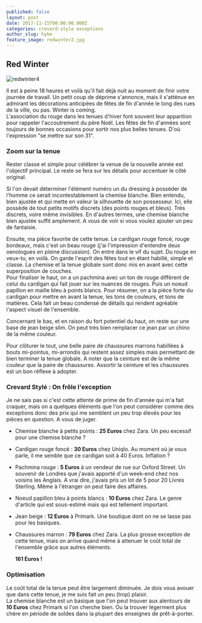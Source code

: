 ```yaml
---
published: false
layout: post
date: 2017-11-15T00:00:00.000Z
categories: crevard-style exceptions
author_slug: hyke
feature_image: redwinter2.jpg
---
```

## Red Winter

![redwinter4]({{site.url}}/{{site.baseurl}}img/redwinter4.jpg)

Il est à peine 18 heures et voilà qu'il fait déjà nuit au moment de finir votre journée de travail. Un petit coup de déprime s'annonce, mais il s'atténue en admirant les décorations anticipées de fêtes de fin d'année le long des rues de la ville, ou pas. Winter is coming.  
L'association du rouge dans les tenues d'hiver font souvent leur apparition pour rappeler l'accoutrement du père Noël. Les fêtes de fin d'années sont toujours de bonnes occasions pour sortir nos plus belles tenues. D'où l'expression "se mettre sur son 31". 


### Zoom sur la tenue

Rester classe et simple pour célébrer la venue de la nouvelle année est l'objectif principal. Le reste se fera sur les détails pour accentuer le côté original.  

Si l'on devait déterminer l'élément numéro un du dressing à posséder de l'homme ce serait incontestablement la chemise blanche. Bien entendu, bien ajustée et qui mette en valeur la silhouette de son possesseur. Ici, elle possède de tout petits motifs discrets (des points rouges et bleus). Très discrets, voire même invisibles. En d'autres termes, une chemise blanche bien ajustée suffit amplement. A vous de voir si vous voulez ajouter un peu de fantaisie. 


Ensuite, ma pièce favorite de cette tenue. Le cardigan rouge foncé, rouge bordeaux, mais c'est un beau rouge (j'ai l'impression d'entendre deux oenologues en pleine discussion). On entre dans le vif du sujet. Du rouge en veux-tu, en voilà. On garde l'esprit des fêtes tout en étant habillé, simple et classe. La chemise et la tenue globale sont donc mis en avant avec cette superposition de couches.  
Pour finaliser le haut, on a un pachmina avec un ton de rouge différent de celui du cardigan qui fait jouer sur les nuances de rouges. Puis un noeud papillon en maille bleu à points blancs. Pour résumer, on a la pièce forte du cardigan pour mettre en avant la tenue, les tons de couleurs, et tons de matières. Cela fait un beau condensé de détails qui rendent agréable l'aspect visuel de l'ensemble.  

Concernant le bas, et en raison du fort potentiel du haut, on reste sur une base de jean beige slim. On peut très bien remplacer ce jean par un chino de la même couleur.  

Pour clôturer le tout, une belle paire de chaussures marrons habillées à bouts mi-pointus, mi-arrondis qui restent assez simples mais permettant de bien terminer la tenue globale. A noter que la ceinture est de la même couleur que la paire de chaussures. Assortir la ceinture et les chaussures est un bon réflexe à adopter.

### Crevard Stylé : On frôle l'exception

Je ne sais pas si c'est cette attente de prime de fin d'année qui m'a fait craquer, mais on a quelques éléments que l'on peut considérer comme des exceptions donc des prix qui me semblent un peu trop élevés pour les pièces en question. A vous de juger.

* Chemise blanche à petits points : **25 Euros** chez Zara. Un peu excessif pour une chemise blanche ?

* Cardigan rouge foncé : **30 Euros** chez Uniqlo. Au moment où je vous parle, il me semble que ce cardigan soit à 40 Euros. Inflation ?

* Pachmina rouge : **5 Euros** à un vendeur de rue sur Oxford Street. Un souvenir de Londres que j'avais apporté d'un week-end chez nos voisins les Anglais. A vrai dire, j'avais pris un lot de 5 pour 20 Livres Sterling. Même à l'étranger on peut faire des affaires.

* Noeud papillon bleu à points blancs : **10 Euros** chez Zara. Le genre d'article qui est sous-estimé mais qui est tellement important.

* Jean beige : **12 Euros** à Primark. Une boutique dont on ne se lasse pas pour les basiques.

* Chaussures marron : **79 Euros** chez Zara. La plus grosse exception de cette tenue, mais on arrive quand même à attenuer le coût total de l'ensemble grâce aux autres éléments.

	**161 Euros !** 

### Optimisation

Le coût total de la tenue peut être largement diminuée. Je dois vous avouer que dans cette tenue, je me suis fait un peu (trop) plaisir.  
La chemise blanche est un basique que l'on peut trouver aux alentours de **10 Euros** chez Primark si l'on cherche bien. Ou la trouver légerment plus chère en période de soldes dans la plupart des enseignes de prêt-à-porter.